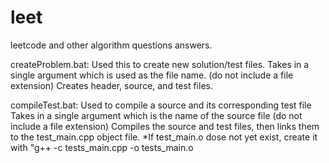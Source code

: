 # leet
leetcode and other algorithm questions answers.

createProblem.bat:
    Used this to create new solution/test files.
    Takes in a single argument which is used as the file name. (do not include a file extension)
    Creates header, source, and test files.

compileTest.bat:
    Used to compile a source and its corresponding test file
    Takes in a single argument which is the name of the source file (do not include a file extension)
    Compiles the source and test files, then links them to the test_main.cpp object file.
    *If test_main.o dose not yet exist, create it with "g++ -c tests_main.cpp -o tests_main.o